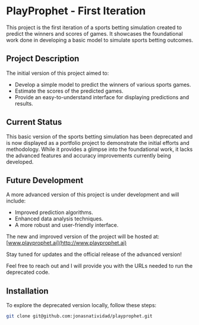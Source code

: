 # PlayProphet - First Iteration

This project is the first iteration of a sports betting simulation created to predict the winners and scores of games. It showcases the foundational work done in developing a basic model to simulate sports betting outcomes.

## Project Description

The initial version of this project aimed to:
- Develop a simple model to predict the winners of various sports games.
- Estimate the scores of the predicted games.
- Provide an easy-to-understand interface for displaying predictions and results.

## Current Status

This basic version of the sports betting simulation has been deprecated and is now displayed as a portfolio project to demonstrate the initial efforts and methodology. While it provides a glimpse into the foundational work, it lacks the advanced features and accuracy improvements currently being developed.

## Future Development

A more advanced version of this project is under development and will include:
- Improved prediction algorithms.
- Enhanced data analysis techniques.
- A more robust and user-friendly interface.

The new and improved version of the project will be hosted at: [www.playprophet.ai](http://www.playprophet.ai)

Stay tuned for updates and the official release of the advanced version!

Feel free to reach out and I will provide you with the URLs needed to run the deprecated code.

## Installation

To explore the deprecated version locally, follow these steps:

```bash
git clone git@github.com:jonasnatividad/playprophet.git
```